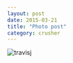 ```yaml
---
layout: post
date: 2015-03-21
title: "Photo post"
category: crusher
---
```

![travisj](/images/eec46db585e7b2d03f2d83491341d1755dcd5184ad4db19bc84217750eb67bcd.jpg)
